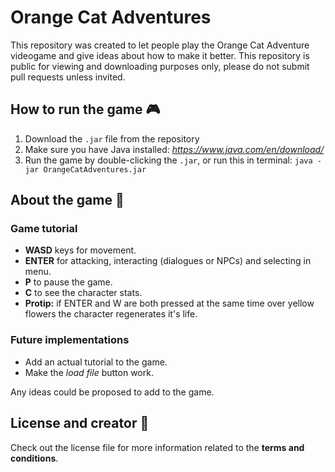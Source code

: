 # Orange Cat Adventures

This repository was created to let people play the Orange Cat Adventure videogame and give ideas about how to make it better. This repository is public for viewing and downloading purposes only, please do not submit pull requests unless invited.

## How to run the game 🎮

1. Download the `.jar` file from the repository
2. Make sure you have Java installed: _https://www.java.com/en/download/_
3. Run the game by double-clicking the `.jar`, or run this in terminal: `java -jar OrangeCatAdventures.jar`

## About the game 📖

### Game tutorial

- __WASD__ keys for movement.
- __ENTER__ for attacking, interacting (dialogues or NPCs) and selecting in menu.
- __P__ to pause the game.
- __C__ to see the character stats.
- __Protip:__ if ENTER and W are both pressed at the same time over yellow flowers the character regenerates it's life.

### Future implementations

- Add an actual tutorial to the game.
- Make the _load file_ button work.

Any ideas could be proposed to add to the game.

## License and creator 💾

Check out the license file for more information related to the __terms and conditions__.
